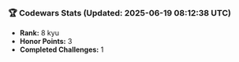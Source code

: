### 🏆 Codewars Stats (Updated: 2025-06-19 08:12:38 UTC)

- **Rank:** 8 kyu
- **Honor Points:** 3
- **Completed Challenges:** 1
